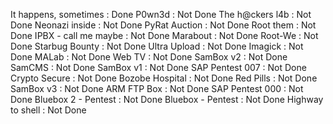 It happens, sometimes : Done
P0wn3d : Not Done
The h@ckers l4b : Not Done
Neonazi inside : Not Done
PyRat Auction : Not Done
Root them : Not Done
IPBX - call me maybe : Not Done
Marabout : Not Done
Root-We : Not Done
Starbug Bounty : Not Done
Ultra Upload : Not Done
Imagick : Not Done
MALab : Not Done
Web TV : Not Done
SamBox v2 : Not Done
SamCMS : Not Done
SamBox v1 : Not Done
SAP Pentest 007 : Not Done
Crypto Secure : Not Done
Bozobe Hospital : Not Done
Red Pills : Not Done
SamBox v3 : Not Done
ARM FTP Box : Not Done
SAP Pentest 000 : Not Done
Bluebox 2 - Pentest : Not Done
Bluebox - Pentest : Not Done
Highway to shell : Not Done
